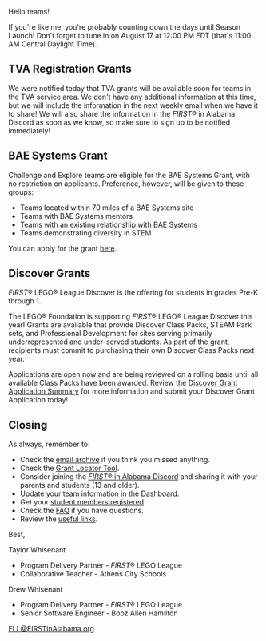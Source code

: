 Hello teams!

If you're like me, you're probably counting down the days until Season Launch! Don't forget to tune in on August 17 at 12:00 PM EDT (that's 11:00 AM Central Daylight Time).


## TVA Registration Grants

We were notified today that TVA grants will be available soon for teams in the TVA service area. We don't have any additional information at this time, but we will include the information in the next weekly email when we have it to share! We will also share the information in the *FIRST*&reg; in Alabama Discord as soon as we know, so make sure to sign up to be notified immediately!


## BAE Systems Grant

Challenge and Explore teams are eligible for the BAE Systems Grant, with no restriction on applicants. Preference, however, will be given to these groups:
- Teams located within 70 miles of a BAE Systems site
- Teams with BAE Systems mentors
- Teams with an existing relationship with BAE Systems
- Teams demonstrating diversity in STEM

You can apply for the grant [here](https://www.baesystems.com/en-us/our-company/about-us/bae-systems-inc/community-investment/first-robotics-grants).


## Discover Grants

*FIRST*&reg; LEGO&reg; League Discover is the offering for students in grades Pre-K through 1.

The LEGO&reg; Foundation is supporting *FIRST*&reg; LEGO&reg; League Discover this year! Grants are available that provide Discover Class Packs, STEAM Park sets, and Professional Development for sites serving primarily underrepresented and under-served students. As part of the grant, recipients must commit to purchasing their own Discover Class Packs next year.

Applications are open now and are being reviewed on a rolling basis until all available Class Packs have been awarded. Review the [Discover Grant Application Summary](https://info.firstinspires.org/hubfs/FLL_Assets/partner-blast-attachments/2021-22%20CARGO%20CONNECT/Grant%20Application%20Summary%20Discover%202021.pdf) for more information and submit your Discover Grant Application today!


## Closing

As always, remember to:
- Check the [email archive](https://github.com/drewwhis/alabama-first-lego-league/tree/main/2021-2022/email-blasts) if you think you missed anything.
- Check the [Grant Locator Tool](https://www.firstinspires.org/robotics/team-grants).
- Consider joining the [*FIRST*&reg; in Alabama Discord](http://discord.gg/7eyJvm3) and sharing it with your parents and students (13 and older).
- Update your team information in [the Dashboard](https://my.firstinspires.org/Dashboard/).
- Get your [student members registered](https://www.firstinspires.org/resource-library/youth-registration-system).
- Check the [FAQ](https://github.com/drewwhis/alabama-first-lego-league/wiki/Frequently-Asked-Questions) if you have questions.
- Review the [useful links](https://github.com/drewwhis/alabama-first-lego-league/wiki/Useful-Links).

Best,

Taylor Whisenant
- Program Delivery Partner - *FIRST*&reg; LEGO League
- Collaborative Teacher - Athens City Schools

Drew Whisenant
- Program Delivery Partner - *FIRST*&reg; LEGO League
- Senior Software Engineer - Booz Allen Hamilton

FLL@FIRSTinAlabama.org